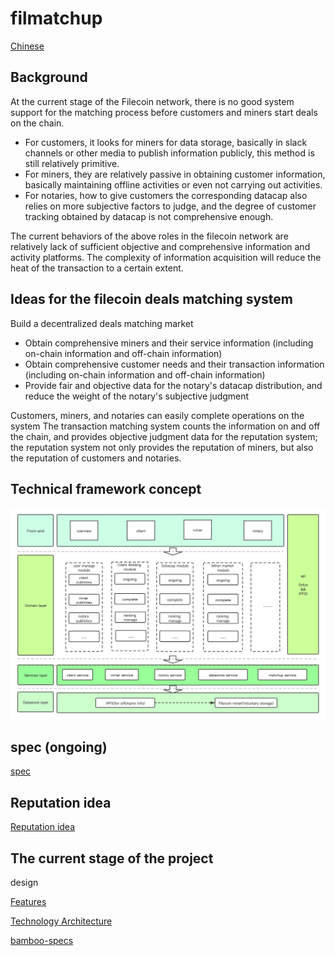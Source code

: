 # filmatchup

[Chinese](./Readme_CN.md)

## Background
At the current stage of  the Filecoin network, there is no good system support for the matching process before customers and miners start deals on the chain.

- For customers, it looks for miners for data storage, basically in slack channels or other media to publish information publicly, this method is still relatively primitive.
- For miners, they are relatively passive in obtaining customer information, basically maintaining offline activities or even not carrying out activities.
- For notaries, how to give customers the corresponding datacap also relies on more subjective factors to judge, and the degree of customer tracking obtained by datacap is not comprehensive enough.

The current behaviors of the above roles in the filecoin network are relatively lack of sufficient objective and comprehensive information and activity platforms. The complexity of information acquisition will reduce the heat of the transaction to a certain extent.

## Ideas for the filecoin deals matching system
Build a decentralized deals matching market
- Obtain comprehensive miners and their service information (including on-chain information and off-chain information)
- Obtain comprehensive customer needs and their transaction information (including on-chain information and off-chain information)
- Provide fair and objective data for the notary's datacap distribution, and reduce the weight of the notary's subjective judgment

Customers, miners, and notaries can easily complete operations on the system
The transaction matching system counts the information on and off the chain, and provides objective judgment data for the reputation system; the reputation system not only provides the reputation of miners, but also the reputation of customers and notaries.

## Technical framework concept

![](./img/architecture-summary.png)



## spec (ongoing)
[spec](./doc/spec.md)

## Reputation idea
[Reputation idea](./doc/reputation.md)

## The current stage of the project
design

[Features](./doc/features.md)

[Technology Architecture](./doc/tech-arch.md)

[bamboo-specs](https://github.com/wusirdcenter/bamboo-specs)